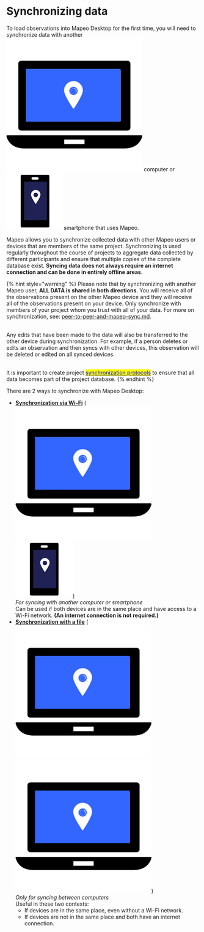 # Synchronizing data

To load observations into Mapeo Desktop for the first time, you will need to synchronize data with another ![](../../../.gitbook/assets/Laptop\_with\_Mapeo.png) computer or <img src="../../../.gitbook/assets/smartphone_with_Mapeo" alt="" data-size="line">smartphone that uses Mapeo.

Mapeo allows you to synchronize collected data with other Mapeo users or devices that are members of the same project. Synchronizing is used regularly throughout the course of projects to aggregate data collected by different participants and ensure that multiple copies of the complete database exist. **Syncing data does not always require an internet connection and can be done in entirely offline areas**.

{% hint style="warning" %}
Please note that by synchronizing with another Mapeo user, **ALL DATA is shared in both directions**. You will receive all of the observations present on the other Mapeo device and they will receive all of the observations present on your device. Only synchronize with members of your project whom you trust with all of your data. For more on synchronization, see: [peer-to-peer-and-mapeo-sync.md](../../../overview/about-mapeo/peer-to-peer-and-mapeo-sync.md "mention").

\
Any edits that have been made to the data will also be transferred to the other device during synchronization. For example, if a person deletes or edits an observation and then syncs with other devices, this observation will be deleted or edited on all synced devices.

\
It is important to create project [<mark style="color:blue;">synchronization protocols</mark>](../../essentials-for-a-successful-mapeo-project/creating-user-protocols.md) to ensure that all data becomes part of the project database.
{% endhint %}

There are 2 ways to synchronize with Mapeo Desktop:

* [**Synchronization via Wi-Fi**](syncing-data.md#synchronization-via-wifi)  (<img src="../../../.gitbook/assets/Laptop_with_Mapeo.png" alt="" data-size="line"><img src="../../../.gitbook/assets/smartphone_with_Mapeo" alt="" data-size="line">)\
  _For syncing with another computer or smartphone_\
  Can be used if both devices are in the same place and have access to a Wi-Fi network. **(An internet connection is not required.)**
* [**Synchronization with a file**](syncing-data.md#synchronization-with-a-file) (<img src="../../../.gitbook/assets/Laptop_with_Mapeo.png" alt="" data-size="line"><img src="../../../.gitbook/assets/Laptop_with_Mapeo.png" alt="" data-size="line">)\
  _Only for syncing between computers_\
  Useful in these two contexts:
  * If devices are in the same place, even without a Wi-Fi network.
  * If devices are not in the same place and both have an internet connection.

